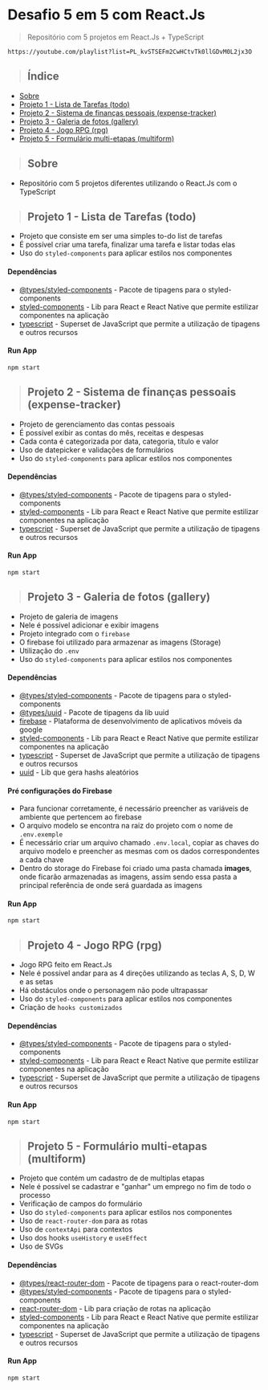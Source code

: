 # Desafio 5 em 5 com React.Js

> Repositório com 5 projetos em React.Js + TypeScript

```
https://youtube.com/playlist?list=PL_kvSTSEFm2CwHCtvTk0llGDvM0L2jx3O
```

> ## Índice
- [Sobre](#sobre)
- [Projeto 1 - Lista de Tarefas (todo)](#projeto-1)
- [Projeto 2 - Sistema de finanças pessoais (expense-tracker)](#projeto-2)
- [Projeto 3 - Galeria de fotos (gallery)](#projeto-3)
- [Projeto 4 - Jogo RPG (rpg)](#projeto-4)
- [Projeto 5 - Formulário multi-etapas (multiform)](#projeto-5)

> ## <a name="sobre"></a> Sobre
- Repositório com 5 projetos diferentes utilizando o React.Js com o TypeScript

> ## <a name="projeto-1"></a> Projeto 1 - Lista de Tarefas (todo)
- Projeto que consiste em ser uma simples to-do list de tarefas
- É possível criar uma tarefa, finalizar uma tarefa e listar todas elas
- Uso do `styled-components` para aplicar estilos nos componentes

#### Dependências
- [@types/styled-components](https://www.npmjs.com/package/@types/styled-components) - Pacote de tipagens para o styled-components
- [styled-components](https://styled-components.com) - Lib para React e React Native que permite estilizar componentes na aplicação
- [typescript](https://www.typescriptlang.org) - Superset de JavaScript que permite a utilização de tipagens e outros recursos

#### Run App
```
npm start
```

> ## <a name="projeto-2"></a> Projeto 2 - Sistema de finanças pessoais (expense-tracker)
- Projeto de gerenciamento das contas pessoais
- É possível exibir as contas do mês, receitas e despesas
- Cada conta é categorizada por data, categoria, título e valor
- Uso de datepicker e validações de formulários
- Uso do `styled-components` para aplicar estilos nos componentes

#### Dependências
- [@types/styled-components](https://www.npmjs.com/package/@types/styled-components) - Pacote de tipagens para o styled-components
- [styled-components](https://styled-components.com) - Lib para React e React Native que permite estilizar componentes na aplicação
- [typescript](https://www.typescriptlang.org) - Superset de JavaScript que permite a utilização de tipagens e outros recursos

#### Run App
```
npm start
```

> ## <a name="projeto-3"></a> Projeto 3 - Galeria de fotos (gallery)
- Projeto de galeria de imagens
- Nele é possível adicionar e exibir imagens
- Projeto integrado com o `firebase`
- O firebase foi utilizado para armazenar as imagens (Storage)
- Utilização do `.env`
- Uso do `styled-components` para aplicar estilos nos componentes

#### Dependências
- [@types/styled-components](https://www.npmjs.com/package/@types/styled-components) - Pacote de tipagens para o styled-components
- [@types/uuid](https://www.npmjs.com/package/@types/uuid) - Pacote de tipagens da lib uuid
- [firebase](https://firebase.google.com/?hl=pt) - Plataforma de desenvolvimento de aplicativos móveis da google
- [styled-components](https://styled-components.com) - Lib para React e React Native que permite estilizar componentes na aplicação
- [typescript](https://www.typescriptlang.org) - Superset de JavaScript que permite a utilização de tipagens e outros recursos
- [uuid](https://www.npmjs.com/package/uuid) - Lib que gera hashs aleatórios

#### Pré configurações do Firebase
- Para funcionar corretamente, é necessário preencher as variáveis de ambiente que pertencem ao firebase
- O arquivo modelo se encontra na raiz do projeto com o nome de `.env.exemple`
- É necessário criar um arquivo chamado `.env.local`, copiar as chaves do arquivo modelo e preencher as mesmas com os dados correspondentes a cada chave
- Dentro do storage do Firebase foi criado uma pasta chamada **images**, onde ficarão armazenadas as imagens, assim sendo essa pasta a principal referência de onde será guardada as imagens

#### Run App
```
npm start
```

> ## <a name="projeto-4"></a> Projeto 4 - Jogo RPG (rpg)
- Jogo RPG feito em React.Js
- Nele é possível andar para as 4 direções utilizando as teclas A, S, D, W e as setas
- Há obstáculos onde o personagem não pode ultrapassar 
- Uso do `styled-components` para aplicar estilos nos componentes
- Criação de `hooks customizados`

#### Dependências
- [@types/styled-components](https://www.npmjs.com/package/@types/styled-components) - Pacote de tipagens para o styled-components
- [styled-components](https://styled-components.com) - Lib para React e React Native que permite estilizar componentes na aplicação
- [typescript](https://www.typescriptlang.org) - Superset de JavaScript que permite a utilização de tipagens e outros recursos

#### Run App
```
npm start
```

> ## <a name="projeto-5"></a> Projeto 5 - Formulário multi-etapas (multiform)
- Projeto que contém um cadastro de de multiplas etapas
- Nele é possível se cadastrar e "ganhar" um emprego no fim de todo o processo
- Verificação de campos do formulário
- Uso do `styled-components` para aplicar estilos nos componentes
- Uso de `react-router-dom` para as rotas
- Uso de `contextApi` para contextos
- Uso dos hooks `useHistory` e `useEffect`
- Uso de SVGs

#### Dependências
- [@types/react-router-dom](https://www.npmjs.com/package/@types/react-router-dom) - Pacote de tipagens para o react-router-dom
- [@types/styled-components](https://www.npmjs.com/package/@types/styled-components) - Pacote de tipagens para o styled-components
- [react-router-dom](https://reactrouter.com/web/guides/quick-start) - Lib para criação de rotas na aplicação
- [styled-components](https://styled-components.com) - Lib para React e React Native que permite estilizar componentes na aplicação
- [typescript](https://www.typescriptlang.org) - Superset de JavaScript que permite a utilização de tipagens e outros recursos

#### Run App
```
npm start
```